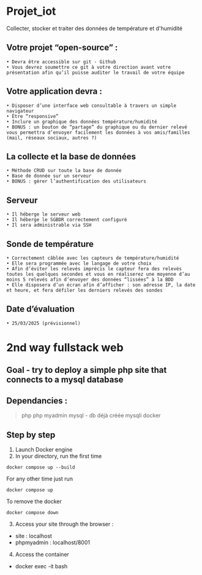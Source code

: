 # Projet_iot
Collecter, stocker et traiter des données de température et d'humidité

## Votre projet “open-source” :
    • Devra être accessible sur git - Github
    • Vous devrez soumettre ce git à votre direction avant votre présentation afin qu’il puisse auditer le travail de votre équipe  

## Votre application devra :
    • Disposer d’une interface web consultable à travers un simple navigateur  
    • Être “responsive”  
    • Inclure un graphique des données température/humidité  
    • BONUS : un bouton de “partage” du graphique ou du dernier relevé vous permettra d’envoyer facilement les données à vos amis/familles (mail, réseaux sociaux, autres ?)  

## La collecte et la base de données
    • Méthode CRUD sur toute la base de donnée    
    • Base de donnée sur un serveur   
    • BONUS : gérer l’authentification des utilisateurs  
## Serveur
    • Il héberge le serveur web  
    • Il héberge le SGBDR correctement configuré  
    • Il sera administrable via SSH  
## Sonde de température
    • Correctement câblée avec les capteurs de température/humidité  
    • Elle sera programmée avec le langage de votre choix  
    • Afin d’éviter les relevés imprécis le capteur fera des relevés toutes les quelques secondes et vous en réaliserez une moyenne d’au moins 5 relevés afin d’envoyer des données “lissées” à la BDD  
    • Elle disposera d’un écran afin d’afficher : son adresse IP, la date et heure, et fera défiler les derniers relevés des sondes  

## Date d’évaluation 
    • 25/03/2025 (prévisionnel)  


<!-- # Database - MariaDB

Container name : project_iot_server
Port : localhost:3308

Database name : project_iot_database

## Set up from scratch

Create the docker
    docker run --name project_iot_server -e MYSQL_ROOT_PASSWORD=mypass -p 3306:3306 -d docker.io/library/mariadb:10.3
Access the container
    docker exec -it project_iot_server bash  
Access to mariadb
    mysql -u root -p  
Create database
    create database project_iot_database;  
Control
    show databases;  

## User
Create your first user  
login : iot  
pass : iot  

## Connexion to beekeeper
Host : localhost  
Port : 3308  
User : root  
Pass : toor


For more info : https://mariadb.com/kb/en/installing-and-using-mariadb-via-docker/ -->

# 2nd way fullstack web

## Goal - try to deploy a simple php site that connects to a mysql database

## Dependancies :
> php
> php myadmin
> mysql - db déjà créée
> mysqli
> docker

## Step by step

1. Launch Docker engine  
2. In your directory, run the first time  
```
docker compose up --build
```   
For any other time just run 
```
docker compose up
```   

To remove the docker
```
docker compose down
```   

3. Access your site through the browser :
- site : localhost
- phpmyadmin : localhost/8001

4. Access the container
- docker exec -it <container ID> bash  